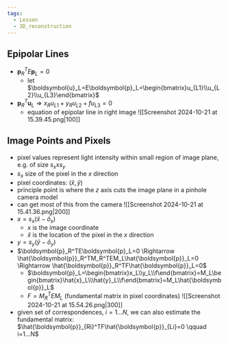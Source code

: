 ```yaml
---
tags:
  - Lesson
  - 3D_reconstruction
---
```

## Epipolar Lines
- $\boldsymbol{p}_R^TE\boldsymbol{p}_L=0$
	- let $\boldsymbol{u}_L=E\boldsymbol{p}_L=\begin{bmatrix}u_{L1}\\u_{L2}\\u_{L3}\end{bmatrix}$
- $\boldsymbol{p}_R^T\boldsymbol{u}_L\Rightarrow x_Ru_{L1}+y_Ru_{L2}+fu_{L3}=0$
	- equation of epipolar line in right image
	![[Screenshot 2024-10-21 at 15.39.45.png|100]]
## Image Points and Pixels
- pixel values represent light intensity within small region of image plane, e.g. of size $s_x$x$s_y$ 
- $s_x$ size of the pixel in the $x$ direction
- pixel coordinates: $(\hat{x}, \hat{y})$
- principle point is where the $z$ axis cuts the image plane in a pinhole camera model
- can get most of this from the camera
![[Screenshot 2024-10-21 at 15.41.36.png|200]]
- $x=s_x(\hat{x}-\hat{o}_x)$
	- $x$ is the image coordinate
	- $\hat{x}$ is the location of the pixel in the $x$ direction
- $y=s_y(\hat{y}-\hat{o}_y)$
- $\boldsymbol{p}_R^TE\boldsymbol{p}_L=0 \Rightarrow \hat{\boldsymbol{p}}_R^TM_R^TEM_L\hat{\boldsymbol{p}}_L=0 \Rightarrow \hat{\boldsymbol{p}}_R^TF\hat{\boldsymbol{p}}_L=0$ 
	- $\boldsymbol{p}_L=\begin{bmatrix}x_L\\y_L\\f\end{bmatrix}=M_L\begin{bmatrix}\hat{x}_L\\\hat{y}_L\\f\end{bmatrix}=M_L\hat{\boldsymbol{p}}_L$
	- $F=M_R^TEM_L$ (fundamental matrix in pixel coordinates)
![[Screenshot 2024-10-21 at 15.54.26.png|300]]
- given set of correspondences, $i=1...N$, we can also estimate the fundamental matrix: $\hat{\boldsymbol{p}}_{Ri}^TF\hat{\boldsymbol{p}}_{Li}=0 \qquad i=1...N$
